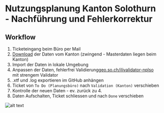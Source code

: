 # Nutzungsplanung Kanton Solothurn - Nachführung und Fehlerkorrektur

## Workflow

 1. Ticketeingang beim Büro per Mail
 2. [Download](https://geo.so.ch/geodata/ch.so.arp.nutzungsplanung/) der Daten vom Kanton (zwingend - Masterdaten liegen beim Kanton)
 3. Import der Daten in lokale Umgebung
 4. Anpassen der Daten, fehlerfrei  Validierung[geo.so.ch/ilivalidator-nplso](https://geo.so.ch/ilivalidator-nplso) mit strengem Validator  
 5. .xtf und .log exportieren im GitHub anhängen
 6. Ticket von `To Do (Planungsbüro)` nach `Validation (Kanton)` verschieben
 7. Kontrolle der neuen Daten - ev. zurück zu 4.
 8. Daten Aufschalten, Ticket schliessen und nach `Done` verschieben

![alt text](https://github.com/bjdarp/nplso-nf/blob/master/workflow.png)

